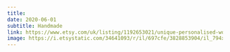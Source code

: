 ```yaml
---
title: 
date: 2020-06-01
subtitle: Handmade
link: https://www.etsy.com/uk/listing/1192653021/unique-personalised-wooden-boxes-various
image: https://i.etsystatic.com/34641093/r/il/697cfe/3828853904/il_794xN.3828853904_p96h.jpg
---
```

